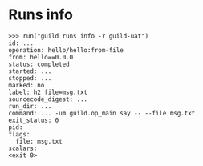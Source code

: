 # Runs info

    >>> run("guild runs info -r guild-uat")
    id: ...
    operation: hello/hello:from-file
    from: hello==0.0.0
    status: completed
    started: ...
    stopped: ...
    marked: no
    label: h2 file=msg.txt
    sourcecode_digest: ...
    run_dir: ...
    command: ... -um guild.op_main say -- --file msg.txt
    exit_status: 0
    pid:
    flags:
      file: msg.txt
    scalars:
    <exit 0>
